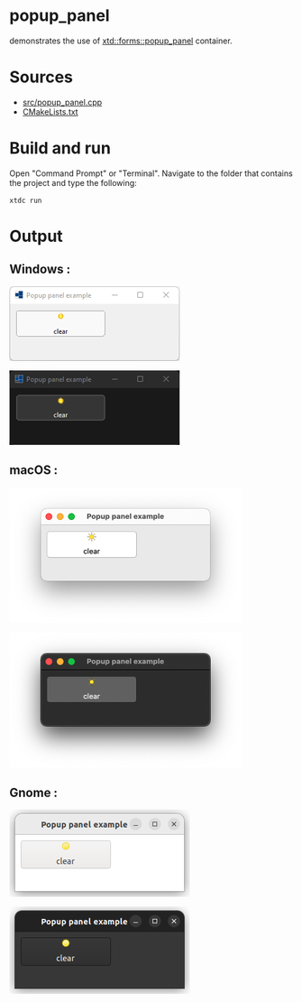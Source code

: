 # popup_panel

demonstrates the use of [xtd::forms::popup_panel](../../../../src/xtd.forms/include/xtd/forms/popup_panel.h) container.

# Sources

* [src/popup_panel.cpp](src/popup_panel.cpp)
* [CMakeLists.txt](CMakeLists.txt)

# Build and run

Open "Command Prompt" or "Terminal". Navigate to the folder that contains the project and type the following:

```shell
xtdc run
```

# Output

## Windows :

![Screenshot](../../../../docs/pictures/examples/popup_panel_w.png)

![Screenshot](../../../../docs/pictures/examples/popup_panel_wd.png)

## macOS :

![Screenshot](../../../../docs/pictures/examples/popup_panel_m.png)

![Screenshot](../../../../docs/pictures/examples/popup_panel_md.png)

## Gnome :

![Screenshot](../../../../docs/pictures/examples/popup_panel_g.png)

![Screenshot](../../../../docs/pictures/examples/popup_panel_gd.png)

